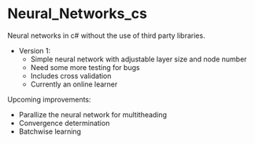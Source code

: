 # Neural_Networks_cs
Neural networks in c# without the use of third party libraries.
  - Version 1:
    - Simple neural network with adjustable layer size and node number
    - Need some more testing for bugs
    - Includes cross validation
    - Currently an online learner
              
Upcoming improvements:
  - Parallize the neural network for multitheading
  - Convergence determination
  - Batchwise learning
